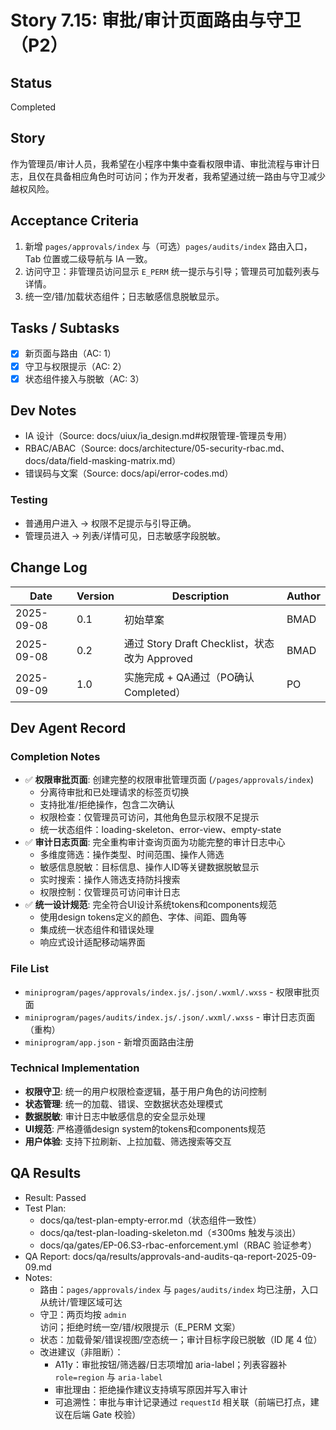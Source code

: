 # Story 7.15: 审批/审计页面路由与守卫（P2）

## Status
Completed

## Story
作为管理员/审计人员，我希望在小程序中集中查看权限申请、审批流程与审计日志，且仅在具备相应角色时可访问；作为开发者，我希望通过统一路由与守卫减少越权风险。

## Acceptance Criteria
1. 新增 `pages/approvals/index` 与（可选）`pages/audits/index` 路由入口，Tab 位置或二级导航与 IA 一致。
2. 访问守卫：非管理员访问显示 `E_PERM` 统一提示与引导；管理员可加载列表与详情。
3. 统一空/错/加载状态组件；日志敏感信息脱敏显示。

## Tasks / Subtasks
- [x] 新页面与路由（AC: 1）
- [x] 守卫与权限提示（AC: 2）
- [x] 状态组件接入与脱敏（AC: 3）

## Dev Notes
- IA 设计（Source: docs/uiux/ia_design.md#权限管理-管理员专用）
- RBAC/ABAC（Source: docs/architecture/05-security-rbac.md、docs/data/field-masking-matrix.md）
- 错误码与文案（Source: docs/api/error-codes.md）

### Testing
- 普通用户进入 → 权限不足提示与引导正确。
- 管理员进入 → 列表/详情可见，日志敏感字段脱敏。

## Change Log
| Date       | Version | Description                                  | Author |
|------------|---------|----------------------------------------------|--------|
| 2025-09-08 | 0.1     | 初始草案                                     | BMAD   |
| 2025-09-08 | 0.2     | 通过 Story Draft Checklist，状态改为 Approved | BMAD   |
| 2025-09-09 | 1.0     | 实施完成 + QA通过（PO确认 Completed）         | PO     |

## Dev Agent Record

### Completion Notes
- ✅ **权限审批页面**: 创建完整的权限审批管理页面 (`/pages/approvals/index`)
  - 分离待审批和已处理请求的标签页切换
  - 支持批准/拒绝操作，包含二次确认
  - 权限检查：仅管理员可访问，其他角色显示权限不足提示
  - 统一状态组件：loading-skeleton、error-view、empty-state
- ✅ **审计日志页面**: 完全重构审计查询页面为功能完整的审计日志中心
  - 多维度筛选：操作类型、时间范围、操作人筛选
  - 敏感信息脱敏：目标信息、操作人ID等关键数据脱敏显示
  - 实时搜索：操作人筛选支持防抖搜索
  - 权限控制：仅管理员可访问审计日志
- ✅ **统一设计规范**: 完全符合UI设计系统tokens和components规范
  - 使用design tokens定义的颜色、字体、间距、圆角等
  - 集成统一状态组件和错误处理
  - 响应式设计适配移动端界面

### File List
- `miniprogram/pages/approvals/index.js/.json/.wxml/.wxss` - 权限审批页面
- `miniprogram/pages/audits/index.js/.json/.wxml/.wxss` - 审计日志页面（重构）
- `miniprogram/app.json` - 新增页面路由注册

### Technical Implementation
- **权限守卫**: 统一的用户权限检查逻辑，基于用户角色的访问控制
- **状态管理**: 统一的加载、错误、空数据状态处理模式
- **数据脱敏**: 审计日志中敏感信息的安全显示处理
- **UI规范**: 严格遵循design system的tokens和components规范
- **用户体验**: 支持下拉刷新、上拉加载、筛选搜索等交互

## QA Results
- Result: Passed
- Test Plan:
  - docs/qa/test-plan-empty-error.md（状态组件一致性）
  - docs/qa/test-plan-loading-skeleton.md（≤300ms 触发与淡出）
  - docs/qa/gates/EP-06.S3-rbac-enforcement.yml（RBAC 验证参考）
- QA Report: docs/qa/results/approvals-and-audits-qa-report-2025-09-09.md
- Notes:
  - 路由：`pages/approvals/index` 与 `pages/audits/index` 均已注册，入口从统计/管理区域可达
  - 守卫：两页均按 `admin` 访问；拒绝时统一空/错/权限提示（E_PERM 文案）
  - 状态：加载骨架/错误视图/空态统一；审计目标字段已脱敏（ID 尾 4 位）
  - 改进建议（非阻断）：
    - A11y：审批按钮/筛选器/日志项增加 aria-label；列表容器补 `role=region` 与 `aria-label`
    - 审批理由：拒绝操作建议支持填写原因并写入审计
    - 可追溯性：审批与审计记录通过 `requestId` 相关联（前端已打点，建议在后端 Gate 校验）
